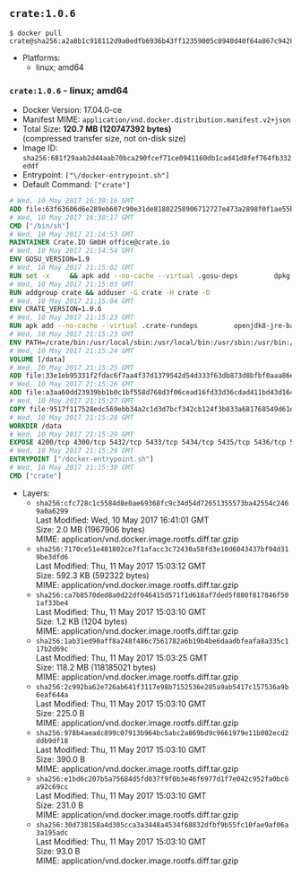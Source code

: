 ## `crate:1.0.6`

```console
$ docker pull crate@sha256:a2a8b1c918112d9a0edfb6936b43ff12359005c0940d40f64a867c9428235817
```

-	Platforms:
	-	linux; amd64

### `crate:1.0.6` - linux; amd64

-	Docker Version: 17.04.0-ce
-	Manifest MIME: `application/vnd.docker.distribution.manifest.v2+json`
-	Total Size: **120.7 MB (120747392 bytes)**  
	(compressed transfer size, not on-disk size)
-	Image ID: `sha256:681f29aab2d44aab70bca290fcef71ce0941160db1cad41d0fef764fb332eddf`
-	Entrypoint: `["\/docker-entrypoint.sh"]`
-	Default Command: `["crate"]`

```dockerfile
# Wed, 10 May 2017 16:38:16 GMT
ADD file:63f63606d6e289eb607c90e31de81802258906712727e473a2898f0f1ae55bb5 in / 
# Wed, 10 May 2017 16:38:17 GMT
CMD ["/bin/sh"]
# Wed, 10 May 2017 21:14:53 GMT
MAINTAINER Crate.IO GmbH office@crate.io
# Wed, 10 May 2017 21:14:54 GMT
ENV GOSU_VERSION=1.9
# Wed, 10 May 2017 21:15:02 GMT
RUN set -x     && apk add --no-cache --virtual .gosu-deps         dpkg         gnupg         curl     && export ARCH=$(echo $(dpkg --print-architecture) | cut -d"-" -f3)     && curl -o /usr/local/bin/gosu -fSL "https://github.com/tianon/gosu/releases/download/$GOSU_VERSION/gosu-$ARCH"     && curl -o /usr/local/bin/gosu.asc -fSL "https://github.com/tianon/gosu/releases/download/$GOSU_VERSION/gosu-$ARCH.asc"     && export GNUPGHOME="$(mktemp -d)"     && gpg --keyserver ha.pool.sks-keyservers.net --recv-keys B42F6819007F00F88E364FD4036A9C25BF357DD4     && gpg --batch --verify /usr/local/bin/gosu.asc /usr/local/bin/gosu     && rm -r "$GNUPGHOME" /usr/local/bin/gosu.asc     && chmod +x /usr/local/bin/gosu     && gosu nobody true     && apk del .gosu-deps
# Wed, 10 May 2017 21:15:03 GMT
RUN addgroup crate && adduser -G crate -H crate -D
# Wed, 10 May 2017 21:15:04 GMT
ENV CRATE_VERSION=1.0.6
# Wed, 10 May 2017 21:15:23 GMT
RUN apk add --no-cache --virtual .crate-rundeps         openjdk8-jre-base         python3         openssl         sigar     && apk add --no-cache --virtual .build-deps         curl         gnupg         tar     && curl -fSL -O https://cdn.crate.io/downloads/releases/crate-$CRATE_VERSION.tar.gz     && curl -fSL -O https://cdn.crate.io/downloads/releases/crate-$CRATE_VERSION.tar.gz.asc     && export GNUPGHOME="$(mktemp -d)"     && gpg --keyserver ha.pool.sks-keyservers.net --recv-keys 90C23FC6585BC0717F8FBFC37FAAE51A06F6EAEB     && gpg --batch --verify crate-$CRATE_VERSION.tar.gz.asc crate-$CRATE_VERSION.tar.gz     && rm -r "$GNUPGHOME" crate-$CRATE_VERSION.tar.gz.asc     && mkdir /crate     && tar -xf crate-$CRATE_VERSION.tar.gz -C /crate --strip-components=1     && rm crate-$CRATE_VERSION.tar.gz     && ln -s /usr/bin/python3 /usr/bin/python     && rm /crate/plugins/sigar/lib/libsigar-amd64-linux.so     && apk del .build-deps
# Wed, 10 May 2017 21:15:23 GMT
ENV PATH=/crate/bin:/usr/local/sbin:/usr/local/bin:/usr/sbin:/usr/bin:/sbin:/bin
# Wed, 10 May 2017 21:15:24 GMT
VOLUME [/data]
# Wed, 10 May 2017 21:15:25 GMT
ADD file:33e1eb95331f2fdac6f7aa4f37d1379542d54d333f63db873d8bfbf0aaa86e2d in /crate/config/crate.yml 
# Wed, 10 May 2017 21:15:26 GMT
ADD file:a3aa60dd23939bb1b0c1bf558d768d3f06cead16fd33d36cdad411bd43d16448 in /crate/config/logging.yml 
# Wed, 10 May 2017 21:15:27 GMT
COPY file:9517f117528edc569ebb34a2c1d3d7bcf342cb124f3b833a681768549d61ebfb in / 
# Wed, 10 May 2017 21:15:28 GMT
WORKDIR /data
# Wed, 10 May 2017 21:15:29 GMT
EXPOSE 4200/tcp 4300/tcp 5432/tcp 5433/tcp 5434/tcp 5435/tcp 5436/tcp 5437/tcp 5438/tcp 5439/tcp 5440/tcp 5441/tcp 5442/tcp 5443/tcp 5444/tcp 5445/tcp 5446/tcp 5447/tcp 5448/tcp 5449/tcp 5450/tcp 5451/tcp 5452/tcp 5453/tcp 5454/tcp 5455/tcp 5456/tcp 5457/tcp 5458/tcp 5459/tcp 5460/tcp 5461/tcp 5462/tcp 5463/tcp 5464/tcp 5465/tcp 5466/tcp 5467/tcp 5468/tcp 5469/tcp 5470/tcp 5471/tcp 5472/tcp 5473/tcp 5474/tcp 5475/tcp 5476/tcp 5477/tcp 5478/tcp 5479/tcp 5480/tcp 5481/tcp 5482/tcp 5483/tcp 5484/tcp 5485/tcp 5486/tcp 5487/tcp 5488/tcp 5489/tcp 5490/tcp 5491/tcp 5492/tcp 5493/tcp 5494/tcp 5495/tcp 5496/tcp 5497/tcp 5498/tcp 5499/tcp 5500/tcp 5501/tcp 5502/tcp 5503/tcp 5504/tcp 5505/tcp 5506/tcp 5507/tcp 5508/tcp 5509/tcp 5510/tcp 5511/tcp 5512/tcp 5513/tcp 5514/tcp 5515/tcp 5516/tcp 5517/tcp 5518/tcp 5519/tcp 5520/tcp 5521/tcp 5522/tcp 5523/tcp 5524/tcp 5525/tcp 5526/tcp 5527/tcp 5528/tcp 5529/tcp 5530/tcp 5531/tcp 5532/tcp
# Wed, 10 May 2017 21:15:29 GMT
ENTRYPOINT ["/docker-entrypoint.sh"]
# Wed, 10 May 2017 21:15:30 GMT
CMD ["crate"]
```

-	Layers:
	-	`sha256:cfc728c1c5584d8e0ae69368fc9c34d54d72651355573ba42554c2469a0a6299`  
		Last Modified: Wed, 10 May 2017 16:41:01 GMT  
		Size: 2.0 MB (1967906 bytes)  
		MIME: application/vnd.docker.image.rootfs.diff.tar.gzip
	-	`sha256:7170ce51e481802ce7f1afacc3c72430a58fd3e10d6043437bf94d319be3dfd6`  
		Last Modified: Thu, 11 May 2017 15:03:12 GMT  
		Size: 592.3 KB (592322 bytes)  
		MIME: application/vnd.docker.image.rootfs.diff.tar.gzip
	-	`sha256:ca7b8570ded8a0d22df046415d571f1d618af7ded5f880f817846f501af33be4`  
		Last Modified: Thu, 11 May 2017 15:03:10 GMT  
		Size: 1.2 KB (1204 bytes)  
		MIME: application/vnd.docker.image.rootfs.diff.tar.gzip
	-	`sha256:1ab31ed90aff8a248f486c7561782a6b19b4be6daadbfeafa8a335c117b2d69c`  
		Last Modified: Thu, 11 May 2017 15:03:25 GMT  
		Size: 118.2 MB (118185021 bytes)  
		MIME: application/vnd.docker.image.rootfs.diff.tar.gzip
	-	`sha256:2c992ba62e726ab641f3117e98b7152536e285a9ab5417c157536a9b6eaf644a`  
		Last Modified: Thu, 11 May 2017 15:03:10 GMT  
		Size: 225.0 B  
		MIME: application/vnd.docker.image.rootfs.diff.tar.gzip
	-	`sha256:978b4aeadc899c07913b964bc5abc2a869bd9c9661979e11b082ecd2ddb9df18`  
		Last Modified: Thu, 11 May 2017 15:03:10 GMT  
		Size: 390.0 B  
		MIME: application/vnd.docker.image.rootfs.diff.tar.gzip
	-	`sha256:e1bd6c207b5a75684d5fd037f9f0b3e46f6977d1f7e042c952fa0bc6a92c69cc`  
		Last Modified: Thu, 11 May 2017 15:03:10 GMT  
		Size: 231.0 B  
		MIME: application/vnd.docker.image.rootfs.diff.tar.gzip
	-	`sha256:30d738158a4d305cca3a3448a4534f68832dfbf9b55fc10fae9af06a3a195adc`  
		Last Modified: Thu, 11 May 2017 15:03:10 GMT  
		Size: 93.0 B  
		MIME: application/vnd.docker.image.rootfs.diff.tar.gzip
